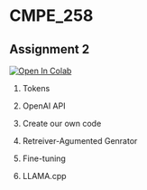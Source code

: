 # CMPE_258

## Assignment 2

[![Open In Colab](https://colab.research.google.com/assets/colab-badge.svg)](https://colab.research.google.com/drive/1)

1. Tokens

2. OpenAI API

3. Create our own code

4. Retreiver-Agumented Genrator

5. Fine-tuning

6. LLAMA.cpp
